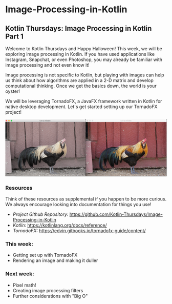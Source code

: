 # Image-Processing-in-Kotlin

## Kotlin Thursdays: Image Processing in Kotlin Part 1 
Welcome to Kotlin Thursdays and Happy Halloween!  This week, we will be exploring image processing in Kotlin.  If you have used applications like Instagram, Snapchat, or even Photoshop, you may already be familiar with image processing and not even know it!  

Image processing is not specific to Kotlin, but playing with images can help us think about how algorithms are applied in a 2-D matrix and develop computational thinking.  Once we get the basics down, the world is your oyster!

We will be leveraging TornadoFX, a JavaFX framework written in Kotlin for native desktop development.  Let's get started setting up our TornadoFX project!

![altext](https://github.com/Kotlin-Thursdays/Image-Processing-in-Kotlin/blob/master/chicken.png)

### Resources
Think of these resources as supplemental if you happen to be more curious.  We always encourage looking into documentation for things you use!

* *Project Github Repository:* https://github.com/Kotlin-Thursdays/Image-Processing-in-Kotlin
* *Kotlin:* https://kotlinlang.org/docs/reference/
* *TornadoFX:* https://edvin.gitbooks.io/tornadofx-guide/content/

### This week:
* Getting set up with TornadoFX
* Rendering an image and making it duller

### Next week:
* Pixel math!
* Creating image processing filters
* Further considerations with "Big O"
